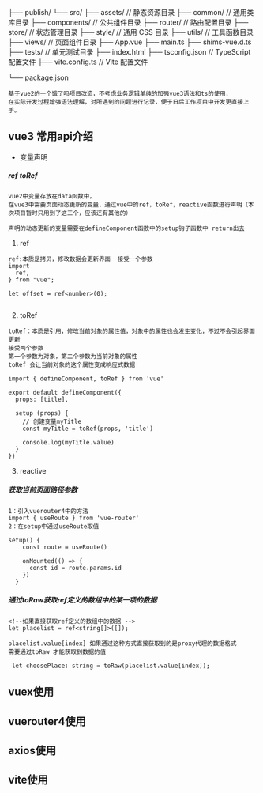 ├── publish/
└── src/
    ├── assets/                    // 静态资源目录
    ├── common/                    // 通用类库目录
    ├── components/                // 公共组件目录
    ├── router/                    // 路由配置目录
    ├── store/                     // 状态管理目录
    ├── style/                     // 通用 CSS 目录
    ├── utils/                     // 工具函数目录
    ├── views/                     // 页面组件目录
    ├── App.vue
    ├── main.ts
    ├── shims-vue.d.ts
├── tests/                         // 单元测试目录
├── index.html
├── tsconfig.json                  // TypeScript 配置文件
├── vite.config.ts                 // Vite 配置文件

└── package.json





```
基于vue2的一个饿了吗项目改造，不考虑业务逻辑单纯的加强vue3语法和ts的使用，
在实际开发过程增强语法理解，对所遇到的问题进行记录，便于日后工作项目中开发更直接上手。
```

## vue3 常用api介绍
- 变量声明
##### ref toRef

```
vue2中变量存放在data函数中，
在vue3中需要页面动态更新的变量，通过vue中的ref，toRef，reactive函数进行声明（本次项目暂时只用到了这三个，应该还有其他的）

声明的动态更新的变量需要在defineComponent函数中的setup钩子函数中 return出去
```
1. ref

```
ref:本质是拷贝，修改数据会更新界面  接受一个参数
import 
  ref,
} from "vue";

let offset = ref<number>(0);


```

2. toRef

```
toRef：本质是引用，修改当前对象的属性值，对象中的属性也会发生变化，不过不会引起界面更新
接受两个参数
第一个参数为对象，第二个参数为当前对象的属性
toRef 会让当前对象的这个属性变成响应式数据

import { defineComponent, toRef } from 'vue'

export default defineComponent({
  props: [title],
  
  setup (props) {
    // 创建变量myTitle
    const myTitle = toRef(props, 'title')

    console.log(myTitle.value)
  }
})
```
3. reactive

##### 获取当前页面路径参数


```
1：引入vuerouter4中的方法
import { useRoute } from 'vue-router'
2：在setup中通过useRoute取值

setup() {
    const route = useRoute()

    onMounted(() => {
      const id = route.params.id
    })
  }
```
##### 通过toRaw获取ref定义的数组中的某一项的数据

```
<!--如果直接获取ref定义的数组中的数据 -->
let placelist = ref<string[]>([]);

placelist.value[index] 如果通过这种方式直接获取到的是proxy代理的数据格式
需要通过toRaw 才能获取到数据的值

 let choosePlace: string = toRaw(placelist.value[index]);
```
## vuex使用

## vuerouter4使用


## axios使用

## vite使用